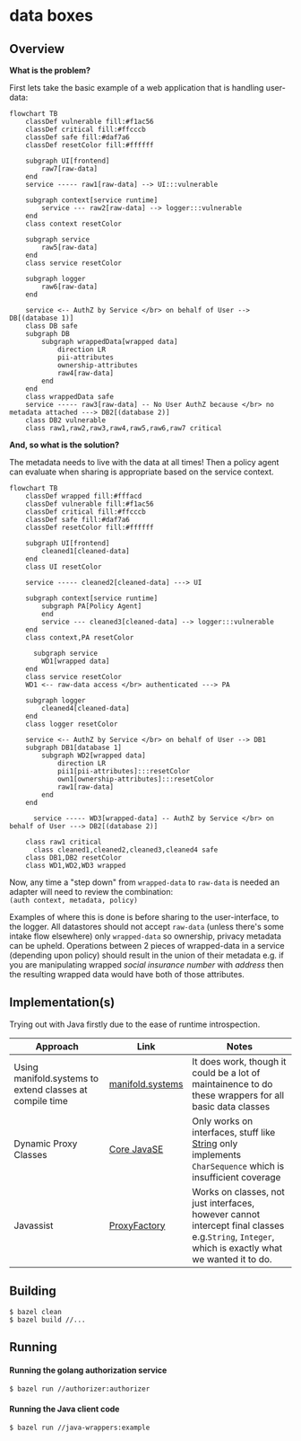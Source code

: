 # data boxes

## Overview

**What is the problem?**

First lets take the basic example of a web application that is handling user-data:

```mermaid
flowchart TB
    classDef vulnerable fill:#f1ac56
    classDef critical fill:#ffcccb
    classDef safe fill:#daf7a6
    classDef resetColor fill:#ffffff

    subgraph UI[frontend]
        raw7[raw-data]
    end
    service ----- raw1[raw-data] --> UI:::vulnerable

    subgraph context[service runtime]
        service --- raw2[raw-data] --> logger:::vulnerable
    end
    class context resetColor

    subgraph service
        raw5[raw-data]
    end
    class service resetColor

    subgraph logger
        raw6[raw-data]
    end
    
    service <-- AuthZ by Service </br> on behalf of User --> DB[(database 1)]
    class DB safe
    subgraph DB
        subgraph wrappedData[wrapped data]
            direction LR
            pii-attributes
            ownership-attributes
            raw4[raw-data]
        end 
    end
    class wrappedData safe
    service ----- raw3[raw-data] -- No User AuthZ because </br> no metadata attached ---> DB2[(database 2)]
    class DB2 vulnerable
    class raw1,raw2,raw3,raw4,raw5,raw6,raw7 critical
```

**And, so what is the solution?**

The metadata needs to live with the data at all times! Then a policy agent can evaluate when sharing is appropriate based on the service context.
```mermaid
flowchart TB
    classDef wrapped fill:#fffacd
    classDef vulnerable fill:#f1ac56
    classDef critical fill:#ffcccb
    classDef safe fill:#daf7a6
    classDef resetColor fill:#ffffff

    subgraph UI[frontend]
        cleaned1[cleaned-data]
    end
    class UI resetColor
	
    service ----- cleaned2[cleaned-data] ---> UI

    subgraph context[service runtime]
        subgraph PA[Policy Agent]
        end
        service --- cleaned3[cleaned-data] --> logger:::vulnerable
    end
    class context,PA resetColor

	  subgraph service
        WD1[wrapped data]
    end
    class service resetColor
    WD1 <-- raw-data access </br> authenticated ---> PA

    subgraph logger
        cleaned4[cleaned-data]
    end
    class logger resetColor
    
    service <-- AuthZ by Service </br> on behalf of User --> DB1
    subgraph DB1[database 1]
        subgraph WD2[wrapped data]
            direction LR
            pii1[pii-attributes]:::resetColor
            own1[ownership-attributes]:::resetColor
            raw1[raw-data]
        end 
    end
    
	  service ----- WD3[wrapped-data] -- AuthZ by Service </br> on behalf of User ---> DB2[(database 2)]

    class raw1 critical
	  class cleaned1,cleaned2,cleaned3,cleaned4 safe
    class DB1,DB2 resetColor
    class WD1,WD2,WD3 wrapped
```

Now, any time a "step down" from `wrapped-data` to `raw-data` is needed an adapter will need to review the combination:    
`(auth context, metadata, policy)`

Examples of where this is done is before sharing to the user-interface, to the logger.
All datastores should not accept `raw-data` (unless there's some intake flow elsewhere) only `wrapped-data` so ownership, privacy metadata can be upheld.
Operations between 2 pieces of wrapped-data in a service (depending upon policy) should result in the union of their metadata e.g. if you are manipulating wrapped _social insurance number_ with _address_ then the resulting wrapped data would have both of those attributes.

## Implementation(s)

Trying out with Java firstly due to the ease of runtime introspection.

| Approach  | Link  | Notes   |
|---|---|---|
| Using manifold.systems to extend classes at compile time | [manifold.systems](https://github.com/manifold-systems/manifold/tree/master/manifold-deps-parent/manifold-ext#arithmetic-operators)  | It does work, though it could be a lot of maintainence to do these wrappers for all basic data classes |
| Dynamic Proxy Classes | [Core JavaSE](https://docs.oracle.com/javase/8/docs/technotes/guides/reflection/proxy.html) | Only works on interfaces, stuff like [String](https://docs.oracle.com/javase/9/docs/api/java/lang/String.html) only implements `CharSequence` which is insufficient coverage |
| Javassist | [ProxyFactory](https://www.javassist.org/html/javassist/util/proxy/ProxyFactory.html) | Works on classes, not just interfaces, however cannot intercept final classes e.g.`String`, `Integer`, which is exactly what we wanted it to do. |

## Building 

```
$ bazel clean
$ bazel build //...
```

## Running

#### Running the golang authorization service
```
$ bazel run //authorizer:authorizer
```

#### Running the Java client code
```
$ bazel run //java-wrappers:example
```